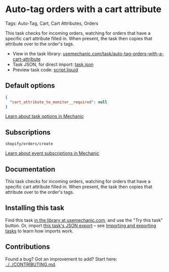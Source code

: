 # Auto-tag orders with a cart attribute

Tags: Auto-Tag, Cart, Cart Attributes, Orders

This task checks for incoming orders, watching for orders that have a specific cart attribute filled in. When present, the task then copies that attribute over to the order's tags.

* View in the task library: [usemechanic.com/task/auto-tag-orders-with-a-cart-attribute](https://usemechanic.com/task/auto-tag-orders-with-a-cart-attribute)
* Task JSON, for direct import: [task.json](../../tasks/auto-tag-orders-with-a-cart-attribute.json)
* Preview task code: [script.liquid](./script.liquid)

## Default options

```json
{
  "cart_attribute_to_monitor__required": null
}
```

[Learn about task options in Mechanic](https://docs.usemechanic.com/article/471-task-options)

## Subscriptions

```liquid
shopify/orders/create
```

[Learn about event subscriptions in Mechanic](https://docs.usemechanic.com/article/408-subscriptions)

## Documentation

This task checks for incoming orders, watching for orders that have a specific cart attribute filled in. When present, the task then copies that attribute over to the order's tags.

## Installing this task

Find this task [in the library at usemechanic.com](https://usemechanic.com/task/auto-tag-orders-with-a-cart-attribute), and use the "Try this task" button. Or, import [this task's JSON export](../../tasks/auto-tag-orders-with-a-cart-attribute.json) – see [Importing and exporting tasks](https://docs.usemechanic.com/article/505-importing-and-exporting-tasks) to learn how imports work.

## Contributions

Found a bug? Got an improvement to add? Start here: [../../CONTRIBUTING.md](../../CONTRIBUTING.md).
